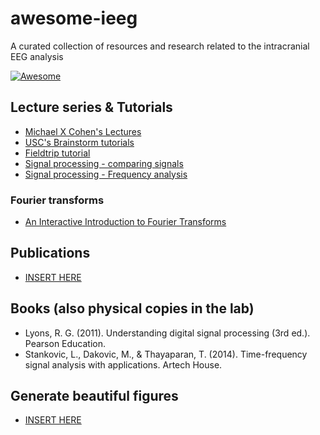 # awesome-ieeg
A curated collection of resources and research related to the intracranial EEG analysis

[![Awesome](https://cdn.rawgit.com/sindresorhus/awesome/d7305f38d29fed78fa85652e3a63e154dd8e8829/media/badge.svg)](https://github.com/sindresorhus/awesome)

## Lecture series & Tutorials
- [Michael X Cohen's Lectures](https://www.youtube.com/@mikexcohen1)
- [USC's Brainstorm tutorials](https://neuroimage.usc.edu/brainstorm/Tutorials)
- [Fieldtrip tutorial](https://www.fieldtriptoolbox.org/tutorial/)
- [Signal processing - comparing signals](https://makeabilitylab.github.io/physcomp/signals/ComparingSignals/index.html)
- [Signal processing - Frequency analysis](https://makeabilitylab.github.io/physcomp/signals/FrequencyAnalysis/index.html)

### Fourier transforms
- [An Interactive Introduction to Fourier Transforms](https://www.jezzamon.com/fourier/)

  
## Publications
- [INSERT HERE]()

## Books (also physical copies in the lab)
- Lyons, R. G. (2011). Understanding digital signal processing (3rd ed.). Pearson Education.
- Stankovic, L., Dakovic, M., & Thayaparan, T. (2014). Time-frequency signal analysis with applications. Artech House.

## Generate beautiful figures
- [INSERT HERE]()
